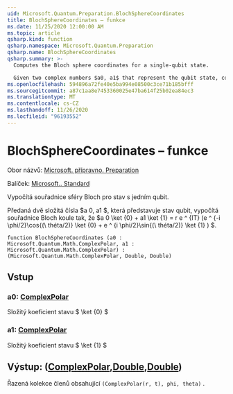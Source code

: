 ```yaml
---
uid: Microsoft.Quantum.Preparation.BlochSphereCoordinates
title: BlochSphereCoordinates – funkce
ms.date: 11/25/2020 12:00:00 AM
ms.topic: article
qsharp.kind: function
qsharp.namespace: Microsoft.Quantum.Preparation
qsharp.name: BlochSphereCoordinates
qsharp.summary: >-
  Computes the Bloch sphere coordinates for a single-qubit state.

  Given two complex numbers $a0, a1$ that represent the qubit state, computes coordinates on the Bloch sphere such that $a0 \ket{0} + a1 \ket{1} = r e^{it}(e^{-i \phi /2}\cos{(\theta/2)}\ket{0}+e^{i \phi /2}\sin{(\theta/2)}\ket{1})$.
ms.openlocfilehash: 594896a72fe40e5ba994e08500c3ce71b185bfff
ms.sourcegitcommit: a87c1aa8e7453360025e47ba614f25b02ea84ec3
ms.translationtype: MT
ms.contentlocale: cs-CZ
ms.lasthandoff: 11/26/2020
ms.locfileid: "96193552"
---
```

# <a name="blochspherecoordinates-function"></a>BlochSphereCoordinates – funkce

Obor názvů: [Microsoft. přípravno. Preparation](xref:Microsoft.Quantum.Preparation)

Balíček: [Microsoft.. Standard](https://nuget.org/packages/Microsoft.Quantum.Standard)


Vypočítá souřadnice sféry Bloch pro stav s jedním qubit.

Předaná dvě složitá čísla $a 0, a1 $, která představuje stav qubit, vypočítá souřadnice Bloch koule tak, že $a 0 \ket {0} + a1 \ket {1} = r e ^ {IT} (e ^ {-i \phi/2}\cos{(\ théta/2)} \ket {0} + e ^ {i \phi/2}\sin{(\ théta/2)} \ket {1} ) $.

```qsharp
function BlochSphereCoordinates (a0 : Microsoft.Quantum.Math.ComplexPolar, a1 : Microsoft.Quantum.Math.ComplexPolar) : (Microsoft.Quantum.Math.ComplexPolar, Double, Double)
```


## <a name="input"></a>Vstup

### <a name="a0--complexpolar"></a>a0: [ComplexPolar](xref:Microsoft.Quantum.Math.ComplexPolar)

Složitý koeficient stavu $ \ket {0} $


### <a name="a1--complexpolar"></a>a1: [ComplexPolar](xref:Microsoft.Quantum.Math.ComplexPolar)

Složitý koeficient stavu $ \ket {1} $



## <a name="output--complexpolardoubledouble"></a>Výstup: ([ComplexPolar](xref:Microsoft.Quantum.Math.ComplexPolar),[Double](xref:microsoft.quantum.lang-ref.double),[Double](xref:microsoft.quantum.lang-ref.double))

Řazená kolekce členů obsahující `(ComplexPolar(r, t), phi, theta)` .